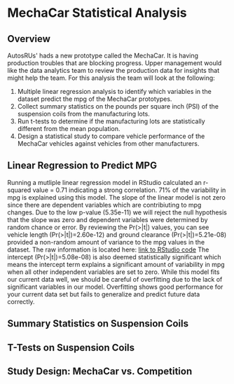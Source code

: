 # MechaCar Statistical Analysis

## Overview

AutosRUs' hads a new prototype called the MechaCar.  It is having production troubles that are blocking progress.  Upper management would like the data analytics team to review the production data for insights that might help the team. For this analysis the team will look at the following:

1. Multiple linear regression analysis to identify which variables in the dataset predict the mpg of the MechaCar prototypes.
2. Collect summary statistics on the pounds per square inch (PSI) of the suspension coils from the manufacturing lots.
3. Run t-tests to determine if the manufacturing lots are statistically different from the mean population.
4. Design a statistical study to compare vehicle performance of the MechaCar vehicles against vehicles from other manufacturers. 

## Linear Regression to Predict MPG

Running a mutliple linear regression model in RStudio calculated an r-squared value = 0.71 indicating a strong correlation.  71% of the variability in mpg is explained using this model.  The slope of the linear model is not zero since there are dependent variables which are contribiuting to mpg changes.  Due to the low p-value (5.35e-11) we will reject the null hypothesis that the slope was zero and dependent variables were determined by random chance or error.  By reviewing the Pr(>|t|) values, you can see vehicle length (Pr(>|t|)=2.60e-12) and ground clearance (Pr(>|t|)=5.21e-08) provided a non-random amount of variance to the mpg values in the dataset.  The raw information is located here:  [link to RStudio code](https://github.com/lauras521/MechaCar_Statistical_Analysis/blob/a3c7f086c5a7dc1bc73dac8b607ff659c9e75f23/Resources/Deliverable1_RStudio.PNG)
The intercept (Pr(>|t|)=5.08e-08) is also deemed statistically significant which means the intercept term explains a significant amount of variability in mpg when all other independent variables are set to zero.  While this model fits our current data well, we should be careful of overfitting due to the lack of significant variables in our model.  Overfitting shows good performance for your current data set but fails to generalize and predict future data correctly.

## Summary Statistics on Suspension Coils

## T-Tests on Suspension Coils

## Study Design: MechaCar vs. Competition

